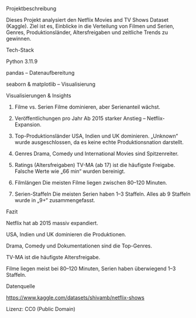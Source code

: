 Projektbeschreibung

Dieses Projekt analysiert den Netflix Movies and TV Shows Dataset (Kaggle). Ziel ist es, Einblicke in die Verteilung von Filmen und Serien, Genres, Produktionsländer, Altersfreigaben und zeitliche Trends zu gewinnen.


Tech-Stack

Python 3.11.9

pandas – Datenaufbereitung

seaborn & matplotlib – Visualisierung



Visualisierungen & Insights
1. Filme vs. Serien
   Filme dominieren, aber Serienanteil wächst.

2. Veröffentlichungen pro Jahr
   Ab 2015 starker Anstieg – Netflix-Expansion.

3. Top-Produktionsländer
   USA, Indien und UK dominieren. „Unknown“ wurde ausgeschlossen, da es keine echte Produktionsnation darstellt.

4. Genres
   Drama, Comedy und International Movies sind Spitzenreiter.

5. Ratings (Altersfreigaben)
   TV-MA (ab 17) ist die häufigste Freigabe.  Falsche Werte wie „66 min“ wurden bereinigt.

6. Filmlängen
   Die meisten Filme liegen zwischen 80–120 Minuten.

7. Serien-Staffeln
   Die meisten Serien haben 1–3 Staffeln.  Alles ab 9 Staffeln wurde in „9+“ zusammengefasst.


Fazit

Netflix hat ab 2015 massiv expandiert.

USA, Indien und UK dominieren die Produktionen.

Drama, Comedy und Dokumentationen sind die Top-Genres.

TV-MA ist die häufigste Altersfreigabe.

Filme liegen meist bei 80–120 Minuten, Serien haben überwiegend 1–3 Staffeln.


Datenquelle

https://www.kaggle.com/datasets/shivamb/netflix-shows

Lizenz: CC0 (Public Domain)
